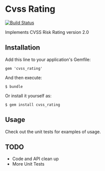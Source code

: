 # Cvss Rating

[![Build Status](https://travis-ci.org/mort666/cvss_rating.svg)](https://travis-ci.org/mort666/cvss_rating)

Implements CVSS Risk Rating version 2.0

## Installation

Add this line to your application's Gemfile:

    gem 'cvss_rating'

And then execute:

    $ bundle

Or install it yourself as:

    $ gem install cvss_rating

## Usage

Check out the unit tests for examples of usage.

## TODO

* Code and API clean up
* More Unit Tests
